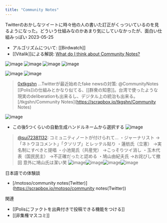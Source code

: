 ```yaml
---
title: "Community Notes"
---
```


Twitterのおかしなツイートに時々他の人の書いた訂正がくっついているのを見るようになった。どういう仕組みなのかあまり気にしていなかったが、面白い仕組みっぽい 2023-05-25
- アルゴリズムについて: [[Birdwatch]]
- [[Vitalik]]による解説: [What do I think about Community Notes?](https://vitalik.eth.limo/general/2023/08/16/communitynotes.html)


![image](https://gyazo.com/8ab58f836eb0b1bc7dceff4b6fe55336/thumb/1000)
![image](https://gyazo.com/4151a81d58761bb0d2df5a7a49ffca62/thumb/1000)
![image](https://gyazo.com/3eabbaee7e0ad1f2c34915ad95fb9beb/thumb/1000)
![image](https://gyazo.com/99ebbe81f49f6ea966617f18d9ccedf5/thumb/1000)

![image](https://gyazo.com/611e1a17812ccdc6ccf395f2760a46e0/thumb/1000)
![image](https://gyazo.com/5e2d23f7a8fd53a21bf75d0446eb6c19/thumb/1000)

> [0xtkgshn](https://twitter.com/0xtkgshn/status/1661543733219971072/photo/1)  ...Twitterが最近始めたfake newsの対策:
>  @CommunityNotes
>   [[Polis]]の仕組みとかなり似てる、[[群衆の知恵]]。台湾で使ったような現実のdeliberationも出来るし、デジタル上の統治も出来る。
>  [/tkgshn/Community Notes](https://scrapbox.io/tkgshn/Community Notes)

![image](https://gyazo.com/06bc4cc658e677535fc14d54362dfb50/thumb/1000)
- この後5つくらいの自動生成ハンドルネームから選択する
![image](https://gyazo.com/134baaf913f274dd8f5fd5038b5ea1aa/thumb/1000)


> [@sui72381132](https://twitter.com/sui72381132/status/1682718061311426561?s=20): コミュニティノートが付けられて…
> ・ジャーナリスト
> →「ネトウヨコメント」「クソリプ」とレッテル貼り
> ・蓮舫氏（立憲）
> →実名制にすべきと提唱
> ・小池晃氏（共産党）
> →こっそりツイ消し
> ・玉木代表（国民民主）
> →不正確だったと認める
> ・鳩山由紀夫氏
> →お詫びして撤回
> 意外に鳩山氏は潔い笑
> ![image](https://pbs.twimg.com/media/F1o3JpmacAAM43R.jpg)![image](https://pbs.twimg.com/media/F1o3J1faYAUaRU7.jpg)![image](https://pbs.twimg.com/media/F1o3KACaEAAf-7P.jpg)![image](https://pbs.twimg.com/media/F1o3KLXaIAArElt.jpg)

日本語での体験談
- [/motoso/community notes(Twitter)](https://scrapbox.io/motoso/community notes(Twitter))

関連
- [[Polisにファクトを出典付きで投稿できる機能をつける]]
- [[非集権マスコミ]]
